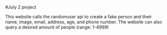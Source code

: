 #July 2 project

This website calls the randomuser api to create a fake person and their name, image, email, address, age, and phone number.
The website can also query a desired amount of people (range: 1-4999)